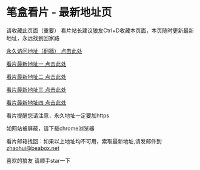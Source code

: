 # 笔盒看片 - 最新地址页

请收藏此页面（重要）
看片站长建议狼友Ctrl+D收藏本页面，本页随时更新最新地址，永远找到回家路

[永久访问地址（翻牆） 点击此处](https://beabox.net/)

[看片最新地址一 点击此处](https://2m9p1a9o3k2.shop)

[看片最新地址二 点击此处](https://2q0v0u6c3y9.shop)

[看片最新地址三 点击此处](https://2s1r9z9n9q6.shop)

[看片最新地址四 点击此处](https://2t3p5h2v3u5.shop)

看片提醒您请注意，永久地址一定要加https

如网站被屏蔽，请下载chrome浏览器

看片邮箱找回：如果以上地址均不可用，索取最新地址,请发邮件到 zhaohui@beabox.net

喜欢的狼友 请顺手star一下